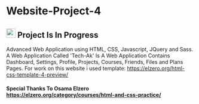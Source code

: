# Website-Project-4
## <img src="https://media2.giphy.com/media/QssGEmpkyEOhBCb7e1/giphy.gif?cid=ecf05e47a0n3gi1bfqntqmob8g9aid1oyj2wr3ds3mg700bl&rid=giphy.gif" width ="25"> <b>Project Is In Progress</b>

Advanced Web Application using HTML, CSS, Javascript, JQuery and Sass.
A Web Application Called 'Tech-Ak' Is A Web Application Contains Dashboard, Settings, Profile, Projects, Courses, Friends, Files and Plans Pages.
For work on this website i used template: https://elzero.org/html-css-template-4-preview/

#### Special Thanks To Osama Elzero https://elzero.org/category/courses/html-and-css-practice/


